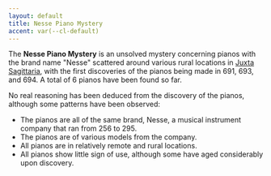 ```yaml
---
layout: default
title: Nesse Piano Mystery
accent: var(--cl-default)
---
```


The **Nesse Piano Mystery** is an unsolved mystery concerning pianos with the brand name "Nesse"
scattered around various rural locations in [Juxta Sagittaria](Juxta_Sagittaria.html), with the
first discoveries of the pianos being made in 691, 693, and 694. A total of 6 pianos have been
found so far.

No real reasoning has been deduced from the discovery of the pianos, although some patterns have
been observed:
* The pianos are all of the same brand, Nesse, a musical instrument company that ran from 256 to 295.
* The pianos are of various models from the company.
* All pianos are in relatively remote and rural locations.
* All pianos show little sign of use, although some have aged considerably upon discovery.


